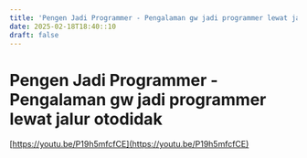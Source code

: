```yaml
---
title: 'Pengen Jadi Programmer - Pengalaman gw jadi programmer lewat jalur otodidak'
date: 2025-02-18T18:40::10
draft: false
---
```


# Pengen Jadi Programmer - Pengalaman gw jadi programmer lewat jalur otodidak

[https://youtu.be/P19h5mfcfCE](https://youtu.be/P19h5mfcfCE)
